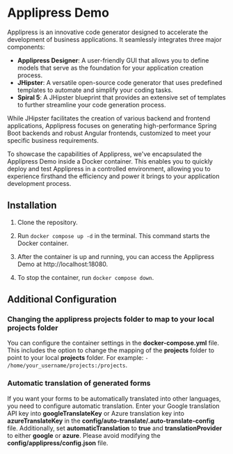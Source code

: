 # Applipress Demo

Applipress is an innovative code generator designed to accelerate the development of business applications. It seamlessly integrates three major components:

- **Applipress Designer**: A user-friendly GUI that allows you to define models that serve as the foundation for your application creation process.
- **JHipster**: A versatile open-source code generator that uses predefined templates to automate and simplify your coding tasks.
- **Spiral 5**: A JHipster blueprint that provides an extensive set of templates to further streamline your code generation process.

While JHipster facilitates the creation of various backend and frontend applications, Applipress focuses on generating high-performance Spring Boot backends and robust Angular frontends, customized to meet your specific business requirements.

To showcase the capabilities of Applipress, we've encapsulated the Applipress Demo inside a Docker container. This enables you to quickly deploy and test Applipress in a controlled environment, allowing you to experience firsthand the efficiency and power it brings to your application development process.

## Installation

1. Clone the repository.

2. Run `docker compose up -d` in the terminal. This command starts the Docker container.

3. After the container is up and running, you can access the Applipress Demo at http://localhost:18080.

4. To stop the container, run `docker compose down`.

## Additional Configuration

### Changing the applipress projects folder to map to your local projects folder

You can configure the container settings in the **docker-compose.yml** file. This includes the option to change the mapping of the **projects** folder to point to your local **projects** folder. For example: `- /home/your_username/projects:/projects`.

### Automatic translation of generated forms

If you want your forms to be automatically translated into other languages, you need to configure automatic translation. Enter your Google translation API key into **googleTranslateKey** or Azure translation key into **azureTranslateKey** in the **config/auto-translate/.auto-translate-config** file. Additionally, set **automaticTranslation** to **true** and **translationProvider** to either **google** or **azure**. Please avoid modifying the **config/applipress/config.json** file.
